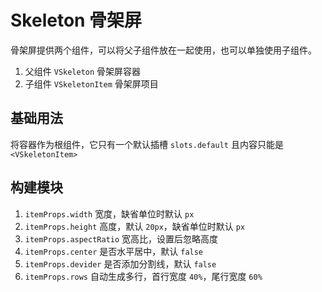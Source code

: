 # Skeleton 骨架屏

骨架屏提供两个组件，可以将父子组件放在一起使用，也可以单独使用子组件。

1. 父组件 `VSkeleton` 骨架屏容器
2. 子组件 `VSkeletonItem` 骨架屏项目

## 基础用法

将容器作为根组件，它只有一个默认插槽 `slots.default` 且内容只能是 `<VSkeletonItem>`

<preview path="./demos/basic.vue"></preview>

## 构建模块

1. `itemProps.width` 宽度，缺省单位时默认 `px`
2. `itemProps.height` 高度，默认 `20px`，缺省单位时默认 `px`
3. `itemProps.aspectRatio` 宽高比，设置后忽略高度
4. `itemProps.center` 是否水平居中，默认 `false`
5. `itemProps.devider` 是否添加分割线，默认 `false`
6. `itemProps.rows` 自动生成多行，首行宽度 `40%`，尾行宽度 `60%`

<preview path="./demos/module.vue"></preview>
